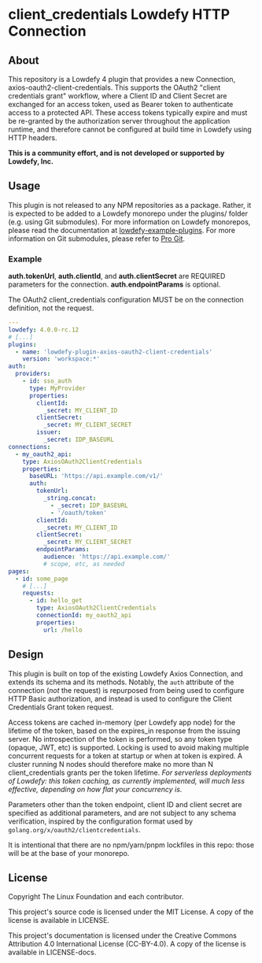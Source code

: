 # client\_credentials Lowdefy HTTP Connection

## About

This repository is a Lowdefy 4 plugin that provides a new Connection, axios-oauth2-client-credentials. This supports the OAuth2 "client credentials grant" workflow, where a Client ID and Client Secret are exchanged for an access token, used as Bearer token to authenticate access to a protected API.  These access tokens typically expire and must be re-granted by the authorization server throughout the application runtime, and therefore cannot be configured at build time in Lowdefy using HTTP headers.

**This is a community effort, and is not developed or supported by Lowdefy, Inc.**

## Usage

This plugin is not released to any NPM repositories as a package. Rather, it is expected to be added to a Lowdefy monorepo under the plugins/ folder (e.g. using Git submodules). For more information on Lowdefy monorepos, please read the documentation at [lowdefy-example-plugins](https://github.com/lowdefy/lowdefy-example-plugins). For more information on Git submodules, please refer to [Pro Git](https://git-scm.com/book/en/v2/Git-Tools-Submodules).

### Example

**auth.tokenUrl**, **auth.clientId**, and **auth.clientSecret** are REQUIRED parameters for the connection. **auth.endpointParams** is optional.

The OAuth2 client\_credentials configuration MUST be on the connection definition, not the request.

```yaml
---
lowdefy: 4.0.0-rc.12
# [...]
plugins:
  - name: 'lowdefy-plugin-axios-oauth2-client-credentials'
    version: 'workspace:*'
auth:
  providers:
    - id: sso_auth
      type: MyProvider
      properties:
        clientId:
          _secret: MY_CLIENT_ID
        clientSecret:
          _secret: MY_CLIENT_SECRET
        issuer:
          _secret: IDP_BASEURL
connections:
  - my_oauth2_api:
    type: AxiosOAuth2ClientCredentials
    properties:
      baseURL: 'https://api.example.com/v1/'
      auth:
        tokenUrl:
          _string.concat:
            - _secret: IDP_BASEURL
            - '/oauth/token'
        clientId:
          _secret: MY_CLIENT_ID
        clientSecret:
          _secret: MY_CLIENT_SECRET
        endpointParams:
          audience: 'https://api.example.com/'
          # scope, etc, as needed
pages:
  - id: some_page
    # [...]
    requests:
      - id: hello_get
        type: AxiosOAuth2ClientCredentials
        connectionId: my_oauth2_api
        properties:
          url: /hello
```

## Design

This plugin is built on top of the existing Lowdefy Axios Connection, and extends its schema and its methods. Notably, the `auth` attribute of the connection (_not_ the request) is repurposed from being used to configure HTTP Basic authorization, and instead is used to configure the Client Credentials Grant token request.

Access tokens are cached in-memory (per Lowdefy app node) for the lifetime of the token, based on the expires\_in response from the issuing server. No introspection of the token is performed, so any token type (opaque, JWT, etc) is supported. Locking is used to avoid making multiple concurrent requests for a token at startup or when at token is expired. A cluster running N nodes should therefore make no more than N client\_credentials grants per the token lifetime. _For serverless deployments of Lowdefy: this token caching, as currently implemented, will much less effective, depending on how flat your concurrency is._

Parameters other than the token endpoint, client ID and client secret are specified as additional parameters, and are not subject to any schema verification, inspired by the configuration format used by `golang.org/x/oauth2/clientcredentials`.

It is intentional that there are no npm/yarn/pnpm lockfiles in this repo: those will be at the base of your monorepo.

## License

Copyright The Linux Foundation and each contributor.

This project's source code is licensed under the MIT License. A copy of the license is available in LICENSE.

This project's documentation is licensed under the Creative Commons Attribution 4.0 International License (CC-BY-4.0). A copy of the license is available in LICENSE-docs.
